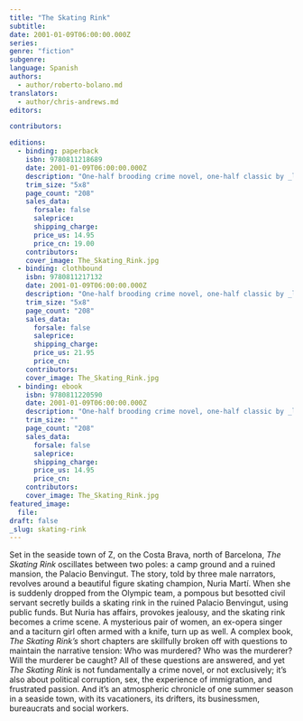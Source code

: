 ```yaml
---
title: "The Skating Rink"
subtitle:
date: 2001-01-09T06:00:00.000Z
series:
genre: "fiction"
subgenre:
language: Spanish
authors:
  - author/roberto-bolano.md
translators:
  - author/chris-andrews.md
editors:

contributors:

editions:
  - binding: paperback
    isbn: 9780811218689
    date: 2001-01-09T06:00:00.000Z
    description: "One-half brooding crime novel, one-half classic by _literature's new patron saint_ (Sam Anderson, _New York Magazine_) "
    trim_size: "5x8"
    page_count: "208"
    sales_data:
      forsale: false
      saleprice:
      shipping_charge:
      price_us: 14.95
      price_cn: 19.00
    contributors:
    cover_image: The_Skating_Rink.jpg
  - binding: clothbound
    isbn: 9780811217132
    date: 2001-01-09T06:00:00.000Z
    description: "One-half brooding crime novel, one-half classic by _literature's new patron saint_ (Sam Anderson, _New York Magazine_) "
    trim_size: "5x8"
    page_count: "208"
    sales_data:
      forsale: false
      saleprice:
      shipping_charge:
      price_us: 21.95
      price_cn:
    contributors:
    cover_image: The_Skating_Rink.jpg
  - binding: ebook
    isbn: 9780811220590
    date: 2001-01-09T06:00:00.000Z
    description: "One-half brooding crime novel, one-half classic by _literature's new patron saint_ (Sam Anderson, _New York Magazine_) "
    trim_size: ""
    page_count: "208"
    sales_data:
      forsale: false
      saleprice:
      shipping_charge:
      price_us: 14.95
      price_cn:
    contributors:
    cover_image: The_Skating_Rink.jpg
featured_image:
  file:
draft: false
_slug: skating-rink
---
```


Set in the seaside town of Z, on the Costa Brava, north of Barcelona, _The Skating Rink_ oscillates between two poles: a camp ground and a ruined mansion, the Palacio Benvingut. The story, told by three male narrators, revolves around a beautiful figure skating champion, Nuria Martí. When she is suddenly dropped from the Olympic team, a pompous but besotted civil servant secretly builds a skating rink in the ruined Palacio Benvingut, using public funds. But Nuria has affairs, provokes jealousy, and the skating rink becomes a crime scene. A mysterious pair of women, an ex-opera singer and a taciturn girl often armed with a knife, turn up as well. A complex book, _The Skating Rink’s_ short chapters are skillfully broken off with questions to maintain the narrative tension: Who was murdered? Who was the murderer? Will the murderer be caught? All of these questions are answered, and yet _The Skating Rink_ is not fundamentally a crime novel, or not exclusively; it’s also about political corruption, sex, the experience of immigration, and frustrated passion. And it’s an atmospheric chronicle of one summer season in a seaside town, with its vacationers, its drifters, its businessmen, bureaucrats and social workers.

